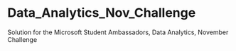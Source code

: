 # Data_Analytics_Nov_Challenge
Solution for the Microsoft Student Ambassadors, Data Analytics, November Challenge
